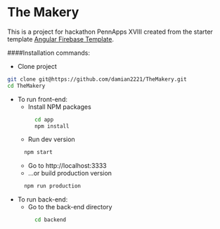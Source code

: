 # The Makery

This is a project for hackathon PennApps XVIII created from the starter template 
<a href=https://github.com/base-apps/angular-firebase-template>Angular Firebase 
Template</a>.

####Installation commands:
  * Clone project
  ``` bash
  git clone git@https://github.com/damian2221/TheMakery.git
  cd TheMakery
  ```
  * To run front-end:
    * Install NPM packages
      ``` bash
        cd app
        npm install
      ```
    * Run dev version
    ``` bash
      npm start
    ```
    * Go to http://localhost:3333
    * ...or build production version
    ``` bash
      npm run production
    ```
  * To run back-end:
    * Go to the back-end directory
      ``` bash
        cd backend
      ```